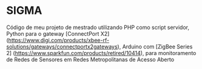 # SIGMA
Código de meu projeto de mestrado utilizando PHP como script servidor, Python para o gateway [ConnectPort X2] (https://www.digi.com/products/xbee-rf-solutions/gateways/connectportx2gateways), Arduino com [ZigBee Series 2] (https://www.sparkfun.com/products/retired/10414), para monitoramento de Redes de Sensores em Redes Metropolitanas de Acesso Aberto

